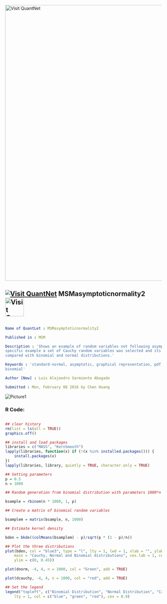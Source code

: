 
[<img src="https://github.com/QuantLet/Styleguide-and-FAQ/blob/master/pictures/banner.png" width="888" alt="Visit QuantNet">](http://quantlet.de/)

## [<img src="https://github.com/QuantLet/Styleguide-and-FAQ/blob/master/pictures/qloqo.png" alt="Visit QuantNet">](http://quantlet.de/) **MSMasymptoticnormality2** [<img src="https://github.com/QuantLet/Styleguide-and-FAQ/blob/master/pictures/QN2.png" width="60" alt="Visit QuantNet 2.0">](http://quantlet.de/)

```yaml

Name of QuantLet : MSMasymptoticnormality2

Published in : MSM

Description : 'Shows an example of random variables not following asymptotic normality. For this
specific example a set of Cauchy random variables was selected and its asymptotic distribution was
compared with binomial and normal distributions.'

Keywords : 'standard-normal, asymptotic, graphical representation, pdf, Cauchy,distribution,
binomial'

Author [New] : Luis Alejandro Sarmiento Abogado

Submitted : Mon, February 08 2016 by Chen Huang

```

![Picture1](MSMasymptoticnormality2.png)


### R Code:
```r

## clear history
rm(list = ls(all = TRUE))
graphics.off()

## install and load packages
libraries = c("MASS", "KernSmooth")
lapply(libraries, function(x) if (!(x %in% installed.packages())) {
    install.packages(x)
})
lapply(libraries, library, quietly = TRUE, character.only = TRUE)

## Setting parameters
p = 0.5
n = 1000

## Random generation from binomial distribution with parameters 1000*n and p

bsample = rbinom(n * 1000, 1, p)

## Create a matrix of binomial random variables

bsamplem = matrix(bsample, n, 1000)

## Estimate kernel density

bden = bkde((colMeans(bsamplem) - p)/sqrt(p * (1 - p)/n))

## Plot the three distributions
plot(bden, col = "blue3", type = "l", lty = 1, lwd = 1, xlab = "", ylab = "Density", 
    main = "Cauchy, Normal and Binomial distributions", cex.lab = 1, cex.axis = 1, 
    ylim = c(0, 0.45))

plot(dnorm, -4, 4, n = 1000, col = "Green", add = TRUE)

plot(dcauchy, -4, 4, n = 1000, col = "red", add = TRUE)

## Set the legend
legend("topleft", c("Binomial Distribution", "Normal Distribution", "Cauchy Distribution"), 
    lty = 1, col = c("blue", "green", "red"), cex = 0.9)




 

```
